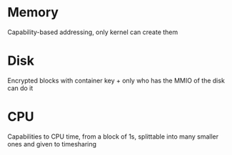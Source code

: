 # Memory
Capability-based addressing, only kernel can create them
# Disk
Encrypted blocks with container key + only who has the MMIO of the disk can do it
# CPU
Capabilities to CPU time, from a block of 1s, splittable into many smaller ones and given to timesharing
